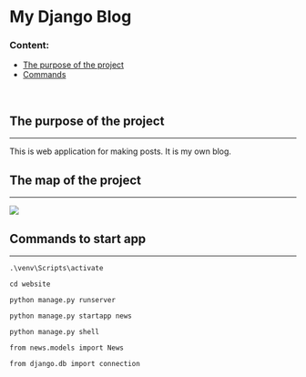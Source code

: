 # My Django Blog

### Content:
<ul>
<li>
<a href="#the-purpose-of-the-project">The purpose of the project</a>
</li>
<li>
    <a href="#commands-to-start-app">Commands</a>
</li>
</ul>

<br>

## The purpose of the project
<hr>
This is web application for making posts. It is my own blog. 

<br>

## The map of the project
<hr>
<img src="https://drive.google.com/file/d/1nAIeMgdsZghB_Y5q1EIK03ScvVSImi7b/view?usp=sharing"></img>
<br>

## Commands to start app
<hr>

```
.\venv\Scripts\activate
```

```
cd website
```
```
python manage.py runserver
```
```
python manage.py startapp news
```

```
python manage.py shell

from news.models import News

from django.db import connection
```